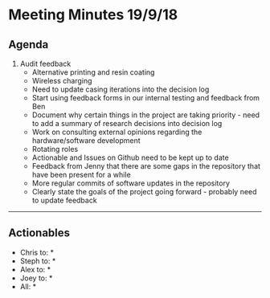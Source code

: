 # Meeting Minutes 19/9/18

## Agenda
1. Audit feedback
   * Alternative printing and resin coating
   * Wireless charging
   * Need to update casing iterations into the decision log
   * Start using feedback forms in our internal testing and feedback from Ben
   * Document why certain things in the project are taking priority - need to add a summary of research decisions into decision log
   * Work on consulting external opinions regarding the hardware/software development
   * Rotating roles
   * Actionable and Issues on Github need to be kept up to date
   * Feedback from Jenny that there are some gaps in the repository that have been present for a while
   * More regular commits of software updates in the repository
   * Clearly state the goals of the project going forward - probably need to update feedback

---

## Actionables
* Chris to:
  *
* Steph to:
  *
* Alex to:
  *
* Joey to:
  *
* All:
  *
